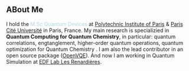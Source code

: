 ## ABout Me
I hold the <span style="color:lightblue">M.Sc Quantum Devices</span> at [Polytechnic Institute of Paris](https://www.ip-paris.fr) & [Paris Cité Université](https://u-paris.fr/) in Paris, France.
My main research is specializied in **Quantum Computing for Quantum Chemistry**, in particular: quantum correlations, engtanglement, higher-order quantum operations, quantum optimization for Quantum Chemistry . I am also the lead contributor in an open source package ([OpenVQE](https://github.com/OpenVQE/OpenVQE)). And now I am working in Quantum Simulation at [EDF Lab Les Renardières](https://www.edf.fr/groupe-edf/inventer-l-avenir-de-l-energie/r-d-un-savoir-faire-mondial/toutes-les-actualites-de-la-r-d/le-site-edf-lab-les-renardieres-au-coeur-de-l-innovation-du-groupe).

<!--
**huybinhtr/huybinhtr** is a ✨ _special_ ✨ repository because its `README.md` (this file) appears on your GitHub profile.

Here are some ideas to get you started:

- 🔭 I’m currently working on ...
- 🌱 I’m currently learning ...
- 👯 I’m looking to collaborate on ...
- 🤔 I’m looking for help with ...
- 💬 Ask me about ...
- 📫 How to reach me: ...
- 😄 Pronouns: ...
- ⚡ Fun fact: ...
-->
